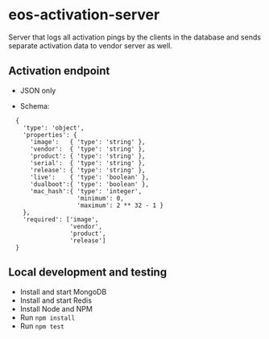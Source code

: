 # eos-activation-server

Server that logs all activation pings by the clients in the database and sends separate activation data to vendor server as well.

## Activation endpoint

- JSON only

- Schema:
```
  {
    'type': 'object',
    'properties': {
      'image':   { 'type': 'string' },
      'vendor':  { 'type': 'string' },
      'product': { 'type': 'string' },
      'serial':  { 'type': 'string' },
      'release': { 'type': 'string' },
      'live':    { 'type': 'boolean' },
      'dualboot':{ 'type': 'boolean' },
      'mac_hash':{ 'type': 'integer',
                   'minimum': 0,
                   'maximum': 2 ** 32 - 1 }
    },
    'required': ['image',
                 'vendor',
                 'product',
                 'release']
  }

```

## Local development and testing

* Install and start MongoDB
* Install and start Redis
* Install Node and NPM
* Run `npm install`
* Run `npm test`
